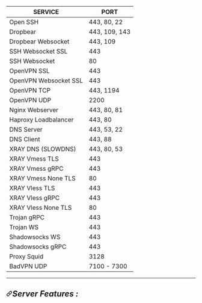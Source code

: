 <table>
<thead>
<tr>
<th>SERVICE</th>
<th>PORT</th>
</tr>
</thead>
<tbody>
<tr>
<td>Open SSH</td>
<td>443, 80, 22</td>
</tr>
<tr>
<td>Dropbear</td>
<td>443, 109, 143</td>
</tr>
<tr>
<td>Dropbear Websocket</td>
<td>443, 109</td>
</tr>
<tr>
<td>SSH Websocket SSL</td>
<td>443</td>
</tr>
<tr>
<td>SSH Websocket</td>
<td>80</td>
</tr>
<tr>
<td>OpenVPN SSL</td>
<td>443</td>
</tr>
<tr>
<td>OpenVPN Websocket SSL</td>
<td>443</td>
</tr>
<tr>
<td>OpenVPN TCP</td>
<td>443, 1194</td>
</tr>
<tr>
<td>OpenVPN UDP</td>
<td>2200</td>
</tr>
<tr>
<td>Nginx Webserver</td>
<td>443, 80, 81</td>
</tr>
<tr>
<td>Haproxy Loadbalancer</td>
<td>443, 80</td>
</tr>
<tr>
<td>DNS Server</td>
<td>443, 53, 22</td>
</tr>
<tr>
<td>DNS Client</td>
<td>443, 88</td>
</tr>
<tr>
<td>XRAY DNS (SLOWDNS)</td>
<td>443, 80, 53</td>
</tr>
<tr>
<td>XRAY Vmess TLS</td>
<td>443</td>
</tr>
<tr>
<td>XRAY Vmess gRPC</td>
<td>443</td>
</tr>
<tr>
<td>XRAY Vmess None TLS</td>
<td>80</td>
</tr>
<tr>
<td>XRAY Vless TLS</td>
<td>443</td>
</tr>
<tr>
<td>XRAY Vless gRPC</td>
<td>443</td>
</tr>
<tr>
<td>XRAY Vless None TLS</td>
<td>80</td>
</tr>
<tr>
<td>Trojan gRPC</td>
<td>443</td>
</tr>
<tr>
<td>Trojan WS</td>
<td>443</td>
</tr>
<tr>
<td>Shadowsocks WS</td>
<td>443</td>
</tr>
<tr>
<td>Shadowsocks gRPC</td>
<td>443</td>
</tr>
<tr>
<td>Proxy Squid</td>
<td>3128</td>
</tr>
<tr>
<td>BadVPN UDP</td>
<td>7100 - 7300</td>
</tr>
</tbody>
</table>
<hr>
<h2 dir="auto"><a id="user-content-server-features-" class="anchor" aria-hidden="true" href="#server-features-"><svg class="octicon octicon-link" viewBox="0 0 16 16" version="1.1" width="16" height="16" aria-hidden="true"><path fill-rule="evenodd" d="M7.775 3.275a.75.75 0 001.06 1.06l1.25-1.25a2 2 0 112.83 2.83l-2.5 2.5a2 2 0 01-2.83 0 .75.75 0 00-1.06 1.06 3.5 3.5 0 004.95 0l2.5-2.5a3.5 3.5 0 00-4.95-4.95l-1.25 1.25zm-4.69 9.64a2 2 0 010-2.83l2.5-2.5a2 2 0 012.83 0 .75.75 0 001.06-1.06 3.5 3.5 0 00-4.95 0l-2.5 2.5a3.5 3.5 0 004.95 4.95l1.25-1.25a.75.75 0 00-1.06-1.06l-1.25 1.25a2 2 0 01-2.83 0z"></path></svg></a><em>Server Features :</em></h2>
<blockquote>
